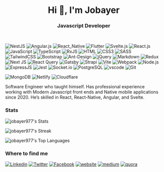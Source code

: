 <h1 align="center">Hi 👋, I'm Jobayer</h1>
<h3 align="center">Javascript Developer</h3>
<br>

![NestJS](https://img.shields.io/badge/nestjs-%23E0234E.svg?style=flat-square&logo=nestjs&logoColor=white)
![Angular.js](https://img.shields.io/badge/Angular-DD0031?style=flat-square&logo=angular&logoColor=white)
![React_Native](https://img.shields.io/badge/React_Native-20232A?style=flat-square&logo=react&logoColor=61DAFB)
![Flutter](https://img.shields.io/badge/Flutter-02569B?style=flat-square&logo=flutter&logoColor=white)
![Svelte.js](https://img.shields.io/badge/Svelte-4A4A55?style=flat-square&logo=svelte&logoColor=FF3E00)
![React.js](https://img.shields.io/badge/React.js-0081CB?style=flat-square&logo=react&logoColor=61DAFB)
![JavaScript](https://img.shields.io/badge/JavaScript-F7DF1E?style=flat-square&logo=javascript&logoColor=black)
![TypeScript](https://img.shields.io/badge/TypeScript-007ACC?style=flat-square&logo=typescript&logoColor=white)
![RxJS](https://img.shields.io/badge/rxjs-%23B7178C.svg?style=flat-square&logo=reactivex&logoColor=white)
![HTML](https://img.shields.io/badge/HTML5-E34F26?style=flat-square&logo=html5&logoColor=white)
![CSS3](https://img.shields.io/badge/CSS3-1572B6?style=flat-square&logo=css3&logoColor=white)
![SASS](https://img.shields.io/badge/SASS-hotpink.svg?style=flat-square&logo=SASS&logoColor=white)
![TailwindCSS](https://img.shields.io/badge/Tailwind_CSS-38B2AC?style=flat-square&logo=tailwind-css&logoColor=white)
![Bootstrap](https://img.shields.io/badge/Bootstrap-563D7C?style=flat-square&logo=bootstrap&logoColor=white)
![Ant-Design](https://img.shields.io/badge/-AntDesign-%230170FE?style=flat-square&logo=ant-design&logoColor=white)
![jQuery](https://img.shields.io/badge/jQuery-0769AD?style=flat-square&logo=jquery&logoColor=white)
![Markdown](https://img.shields.io/badge/Markdown-000000?style=flat-square&logo=markdown&logoColor=white)
![Redux](https://img.shields.io/badge/Redux-593D88?style=flat-square&logo=redux&logoColor=white)
![Next JS](https://img.shields.io/badge/Next-black?style=flat-square&logo=next.js&logoColor=white)
![React Query](https://img.shields.io/badge/-React%20Query-FF4154?style=flat-square&logo=react%20query&logoColor=white)
![Gatsby](https://img.shields.io/badge/Gatsby-%23663399.svg?style=flat-square&logo=gatsby&logoColor=white)
![Strapi](https://img.shields.io/badge/strapi-%232E7EEA.svg?style=flat-square&logo=strapi&logoColor=white)
![Vite](https://img.shields.io/badge/Vite-593D88?style=flat-square&logo=vite&logoColor=white)
![Webpack](https://img.shields.io/badge/webpack-%238DD6F9.svg?style=flat-square&logo=webpack&logoColor=black)
![Node.js](https://img.shields.io/badge/Node.js-43853D?style=flat-square&logo=node.js&logoColor=white)
![ExpressJS](https://img.shields.io/badge/Express.js-404D59?style=flat-square)
![Jest](https://img.shields.io/badge/Jest-323330?style=flat-square&logo=Jest&logoColor=white)
![Socket.io](https://img.shields.io/badge/Socket.io-black?style=flat-square&logo=socket.io&badgeColor=010101)
![PostgreSQL](https://img.shields.io/badge/PostgreSQL-316192?style=flat-square&logo=postgresql&logoColor=white)
![vscode](https://img.shields.io/badge/Visual_Studio_Code-0078D4?style=flat-square&logo=visual%20studio%20code&logoColor=white)
![Git](https://img.shields.io/badge/GIT-E44C30?style=flat-square&logo=git&logoColor=white)

![MongoDB](https://img.shields.io/badge/MongoDB-4EA94B?style=flat-square&logo=mongodb&logoColor=white)
![Netlify](https://img.shields.io/badge/Netlify-00C7B7?style=flat-square&logo=netlify&logoColor=white)
![Cloudflare](https://img.shields.io/badge/Cloudflare-F38020?style=flat-square&logo=Cloudflare&logoColor=white)




Software Engineer who taught himself. Has professional experience working with Modern Javascript front ends and Native mobile applications since 2020. He’s skilled in React, React-Native, Angular, and Svelte. 

### Stats

![jobayer977's Stats](https://github-readme-stats.vercel.app/api?username=jobayer977&theme=darcula&show_icons=true&hide_border=true&count_private=true)

![jobayer977's Streak](https://github-readme-streak-stats.herokuapp.com/?user=jobayer977&theme=darcula&hide_border=true)

![jobayer977's Top Languages](https://github-readme-stats.vercel.app/api/top-langs/?username=jobayer977&theme=darcula&show_icons=true&hide_border=true&layout=compact)

### Where to find me

[![Linkedin](https://img.shields.io/badge/LinkedIn-0077B5?style=flat-square&logo=linkedin&logoColor=white)](https://www.linkedin.com/in/jobayerdev/)
[![Twitter](https://img.shields.io/badge/Twitter-1DA1F2?style=flat-square&logo=twitter&logoColor=white)](https://twitter.com/jobayerdev)
[![Facebook](https://img.shields.io/badge/Facebook-1877F2?style=flat-square&logo=facebook&logoColor=white)](https://facebook.com/jobayerdev)
[![website](https://img.shields.io/badge/website-000000?style=flat-square&logo=About.me&logoColor=white)](https://jobayer.dev/)
[![medium](https://img.shields.io/badge/Medium-12100E?style=flat-square&logo=medium&logoColor=white)](https://jobayerdev.medium.com/)
[![quora](https://img.shields.io/badge/Quora-%23B92B27.svg?&style=flat-square&logo=Quora&logoColor=white)](https://www.quora.com/profile/Jobayerdev)

<!-- <h1 align="center">Hi 👋, I'm Jobayer</h1>
<h3 align="center">Javascript Developer</h3>

- 📝 I regulary write articles on  <a href="https://medium.com/@jobayerdev" target="blank">medium.com/@jobayerdev</a>

- 💬 Ask me about **react,nodejs,angular,svelte,react-native,nestjs**

- 📫 How to reach me **Jobayerhossain977@gmail.com**

<p align="left">
<h3 align="left">Connect with me:</h3>
<a href="https://linkedin.com/in/jobayerdev" target="blank"><img align="center" src="https://cdn.jsdelivr.net/npm/simple-icons@3.0.1/icons/linkedin.svg" alt="jobayerdev" height="30" width="40" /></a>
<a href="https://medium.com/@jobayerdev" target="blank"><img align="center" src="https://cdn.jsdelivr.net/npm/simple-icons@3.0.1/icons/medium.svg" alt="@jobayerdev" height="30" width="40" /></a>
</p>
 -->
